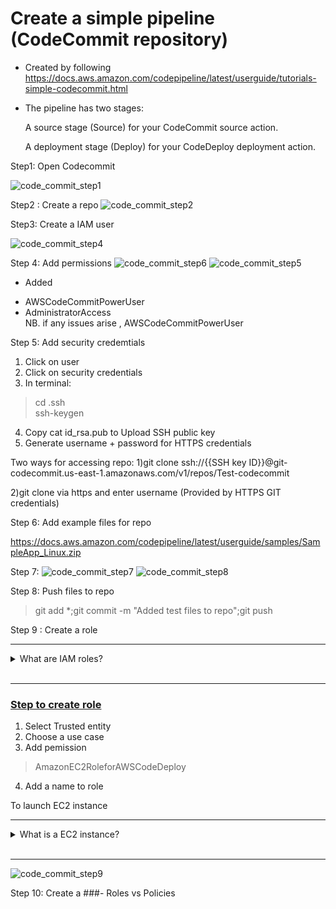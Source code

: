 # Create a simple pipeline (CodeCommit repository)

- Created by following https://docs.aws.amazon.com/codepipeline/latest/userguide/tutorials-simple-codecommit.html

- The pipeline has two stages:

    A source stage (Source) for your CodeCommit source action.

    A deployment stage (Deploy) for your CodeDeploy deployment action.
 
Step1: Open Codecommit

![code_commit_step1](https://user-images.githubusercontent.com/50704452/112804008-308bb380-9074-11eb-930e-5cca5846fe19.png)

Step2 : Create a repo
![code_commit_step2](https://user-images.githubusercontent.com/50704452/112804483-c293bc00-9074-11eb-84c3-b2f74ca3d361.png)


Step3: Create a IAM user

![code_commit_step4](https://user-images.githubusercontent.com/50704452/112806867-89108000-9077-11eb-8262-3acf54fc38fc.png)

Step 4: Add permissions
![code_commit_step6](https://user-images.githubusercontent.com/50704452/112831291-06e28480-9094-11eb-888b-63b728e3261f.png)
![code_commit_step5](https://user-images.githubusercontent.com/50704452/112830880-70ae5e80-9093-11eb-9ecd-538a7064bcfc.png)


* Added 
- AWSCodeCommitPowerUser
- AdministratorAccess  
NB. if any issues arise , 
AWSCodeCommitPowerUser 

Step 5: Add security credemtials 
1) Click on user
2) Click on security credentials
3) In terminal: 
> cd .ssh  
> ssh-keygen
4) Copy cat id_rsa.pub to Upload SSH public key
5) Generate username + password for HTTPS credentials

Two ways for accessing repo:
1)git clone ssh://{{SSH key ID}}@git-codecommit.us-east-1.amazonaws.com/v1/repos/Test-codecommit

2)git clone via https and enter username (Provided by HTTPS GIT credentials)

Step 6: Add example files for repo

https://docs.aws.amazon.com/codepipeline/latest/userguide/samples/SampleApp_Linux.zip

Step 7:
![code_commit_step7](https://user-images.githubusercontent.com/50704452/112832390-89b80f00-9095-11eb-9901-d460ad982419.png)
![code_commit_step8](https://user-images.githubusercontent.com/50704452/112832557-c7b53300-9095-11eb-9491-1a61bfc84fd0.png)

Step 8: Push files to repo

> git add *;git commit -m "Added test files to repo";git push

Step 9 : Create a role

----
<details>
<summary>What are IAM roles?</summary>
<br>
    - An IAM role is a set of permissions that define what actions are allowed and denied by an entity in the AWS console
<br>
    - Role permissions are temporary credentials
</details>
<br>

----

 ### <u>Step to create role</u>
1) Select Trusted entity
2) Choose a use case
3) Add pemission 
> AmazonEC2RoleforAWSCodeDeploy
4) Add a name to role


To launch EC2 instance

----
<details>
<summary>What is a EC2 instance? </summary>
<br>
    - Virtual server in Amazon Web services that focuses on scalable computing capacity
<br>
    - Able to launch as many or as few virtual servers as you need, configure security and networking, and manage storage
<br>
<br>  
They contain:
<br>

 - Virtual computing environments, known as "Instances"

 - Preconfigured templates known as "Amazon Machine Images"(AMIs)
<br>
</details>
<br>

----


![code_commit_step9](https://user-images.githubusercontent.com/50704452/112839014-fdf6b080-909d-11eb-89cc-972136588bd6.png)

Step 10: Create a 
###- Roles vs Policies


